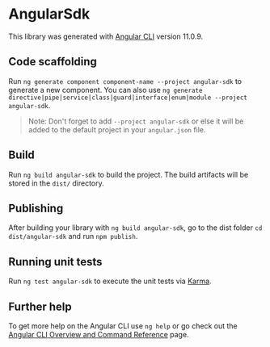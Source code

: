 # AngularSdk

This library was generated with [Angular CLI](https://github.com/angular/angular-cli) version 11.0.9.

## Code scaffolding

Run `ng generate component component-name --project angular-sdk` to generate a new component. You can also use `ng generate directive|pipe|service|class|guard|interface|enum|module --project angular-sdk`.
> Note: Don't forget to add `--project angular-sdk` or else it will be added to the default project in your `angular.json` file. 

## Build

Run `ng build angular-sdk` to build the project. The build artifacts will be stored in the `dist/` directory.

## Publishing

After building your library with `ng build angular-sdk`, go to the dist folder `cd dist/angular-sdk` and run `npm publish`.

## Running unit tests

Run `ng test angular-sdk` to execute the unit tests via [Karma](https://karma-runner.github.io).

## Further help

To get more help on the Angular CLI use `ng help` or go check out the [Angular CLI Overview and Command Reference](https://angular.io/cli) page.
